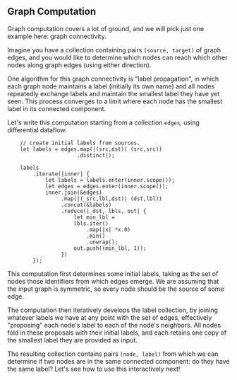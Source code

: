 ## Graph Computation

Graph computation covers a lot of ground, and we will pick just one example here: graph connectivity.

Imagine you have a collection containing pairs `(source, target)` of graph edges, and you would like to determine which nodes can reach which other nodes along graph edges (using either direction).

One algorithm for this graph connectivity is "label propagation", in which each graph node maintains a label (initially its own name) and all nodes repeatedly exchange labels and maintain the smallest label they have yet seen. This process converges to a limit where each node has the smallest label in its connected component.

Let's write this computation starting from a collection `edges`, using differential dataflow.

```rust,no_run
    // create initial labels from sources.
    let labels = edges.map(|(src,dst)| (src,src))
                      .distinct();

    labels
        .iterate(|inner| {
            let labels = labels.enter(inner.scope());
            let edges = edges.enter(inner.scope());
            inner.join(&edges)
                 .map(|(_src,lbl,dst)| (dst,lbl))
                 .concat(&labels)
                 .reduce(|_dst, lbls, out| {
                     let min_lbl =
                     lbls.iter()
                         .map(|x| *x.0)
                         .min()
                         .unwrap();
                     out.push((min_lbl, 1));
                 })
        });
```

This computation first determines some initial labels, taking as the set of nodes those identifiers from which edges emerge. We are assuming that the input graph is symmetric, so every node should be the source of some edge.

The computation then iteratively develops the label collection, by joining whatever labels we have at any point with the set of edges, effectively "proposing" each node's label to each of the node's neighbors. All nodes fold in these proposals with their initial labels, and each retains one copy of the smallest label they are provided as input.

The resulting collection contains pairs `(node, label)` from which we can determine if two nodes are in the same connected component: do they have the same label? Let's see how to use this interactively next!